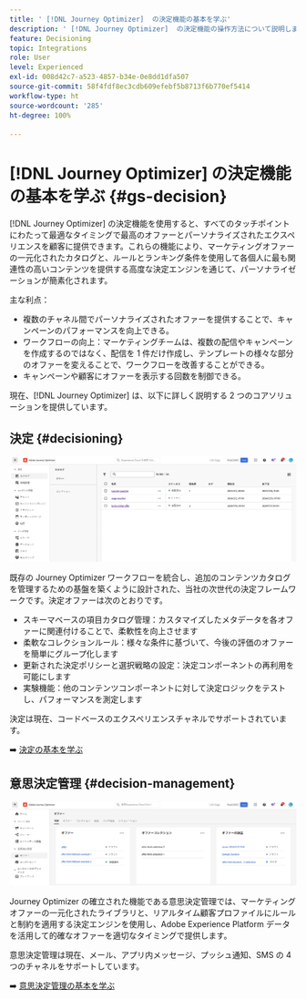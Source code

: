 ```yaml
---
title: ' [!DNL Journey Optimizer]  の決定機能の基本を学ぶ'
description: ' [!DNL Journey Optimizer]  の決定機能の操作方法について説明します。'
feature: Decisioning
topic: Integrations
role: User
level: Experienced
exl-id: 008d42c7-a523-4857-b34e-0e8dd1dfa507
source-git-commit: 58f4fdf8ec3cdb609efebf5b8713f6b770ef5414
workflow-type: ht
source-wordcount: '285'
ht-degree: 100%

---
```


# [!DNL Journey Optimizer] の決定機能の基本を学ぶ {#gs-decision}

[!DNL Journey Optimizer] の決定機能を使用すると、すべてのタッチポイントにわたって最適なタイミングで最高のオファーとパーソナライズされたエクスペリエンスを顧客に提供できます。これらの機能により、マーケティングオファーの一元化されたカタログと、ルールとランキング条件を使用して各個人に最も関連性の高いコンテンツを提供する高度な決定エンジンを通じて、パーソナライゼーションが簡素化されます。

主な利点：

* 複数のチャネル間でパーソナライズされたオファーを提供することで、キャンペーンのパフォーマンスを向上できる。
* ワークフローの向上：マーケティングチームは、複数の配信やキャンペーンを作成するのではなく、配信を 1 件だけ作成し、テンプレートの様々な部分のオファーを変えることで、ワークフローを改善することができる。
* キャンペーンや顧客にオファーを表示する回数を制御できる。

現在、[!DNL Journey Optimizer] は、以下に詳しく説明する 2 つのコアソリューションを提供しています。

## 決定 {#decisioning}

![](assets/gs-decisioning.png)

既存の Journey Optimizer ワークフローを統合し、追加のコンテンツカタログを管理するための基盤を築くように設計された、当社の次世代の決定フレームワークです。決定オファーは次のとおりです。

* スキーマベースの項目カタログ管理：カスタマイズしたメタデータを各オファーに関連付けることで、柔軟性を向上させます
* 柔軟なコレクションルール：様々な条件に基づいて、今後の評価のオファーを簡単にグループ化します
* 更新された決定ポリシーと選択戦略の設定：決定コンポーネントの再利用を可能にします
* 実験機能：他のコンテンツコンポーネントに対して決定ロジックをテストし、パフォーマンスを測定します

決定は現在、コードベースのエクスペリエンスチャネルでサポートされています。

➡️ [決定の基本を学ぶ](../experience-decisioning/gs-experience-decisioning.md)

## 意思決定管理 {#decision-management}

![](assets/gs-decision-management.png)

Journey Optimizer の確立された機能である意思決定管理では、マーケティングオファーの一元化されたライブラリと、リアルタイム顧客プロファイルにルールと制約を適用する決定エンジンを使用し、Adobe Experience Platform データを活用して的確なオファーを適切なタイミングで提供します。

意思決定管理は現在、メール、アプリ内メッセージ、プッシュ通知、SMS の 4 つのチャネルをサポートしています。

➡️ [意思決定管理の基本を学ぶ](../offers/get-started/starting-offer-decisioning.md)
